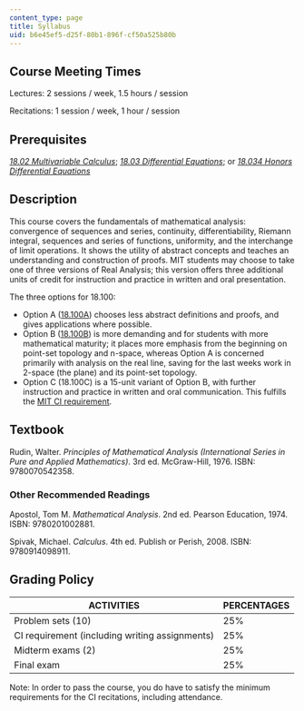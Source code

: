 ```yaml
---
content_type: page
title: Syllabus
uid: b6e45ef5-d25f-80b1-896f-cf50a525b80b
---
```


Course Meeting Times
--------------------

Lectures: 2 sessions / week, 1.5 hours / session

Recitations: 1 session / week, 1 hour / session

Prerequisites
-------------

[_18.02 Multivariable Calculus_](/courses/18-02-multivariable-calculus-spring-2006); [_18.03 Differential Equations_](/courses/18-03-differential-equations-spring-2010); or [_18.034 Honors Differential Equations_](/courses/18-034-honors-differential-equations-spring-2009)

Description
-----------

This course covers the fundamentals of mathematical analysis: convergence of sequences and series, continuity, differentiability, Riemann integral, sequences and series of functions, uniformity, and the interchange of limit operations. It shows the utility of abstract concepts and teaches an understanding and construction of proofs. MIT students may choose to take one of three versions of Real Analysis; this version offers three additional units of credit for instruction and practice in written and oral presentation.

The three options for 18.100:

*   Option A ([18.100A](/courses/18-100a-introduction-to-analysis-fall-2012)) chooses less abstract definitions and proofs, and gives applications where possible.
*   Option B ([18.100B](/courses/18-100b-analysis-i-fall-2010)) is more demanding and for students with more mathematical maturity; it places more emphasis from the beginning on point-set topology and n-space, whereas Option A is concerned primarily with analysis on the real line, saving for the last weeks work in 2-space (the plane) and its point-set topology.
*   Option C (18.100C) is a 15-unit variant of Option B, with further instruction and practice in written and oral communication. This fulfills the [MIT CI requirement](http://web.mit.edu/commreq/index.html).

Textbook
--------

Rudin, Walter. _Principles of Mathematical Analysis (International Series in Pure and Applied Mathematics)_. 3rd ed. McGraw-Hill, 1976. ISBN: 9780070542358.

### Other Recommended Readings

Apostol, Tom M. _Mathematical Analysis_. 2nd ed. Pearson Education, 1974. ISBN: 9780201002881.

Spivak, Michael. _Calculus_. 4th ed. Publish or Perish, 2008. ISBN: 9780914098911.

Grading Policy
--------------

| ACTIVITIES | PERCENTAGES |
| --- | --- |
| Problem sets (10) | 25% |
| CI requirement (including writing assignments) | 25% |
| Midterm exams (2) | 25% |
| Final exam | 25% 

Note: In order to pass the course, you do have to satisfy the minimum requirements for the CI recitations, including attendance.